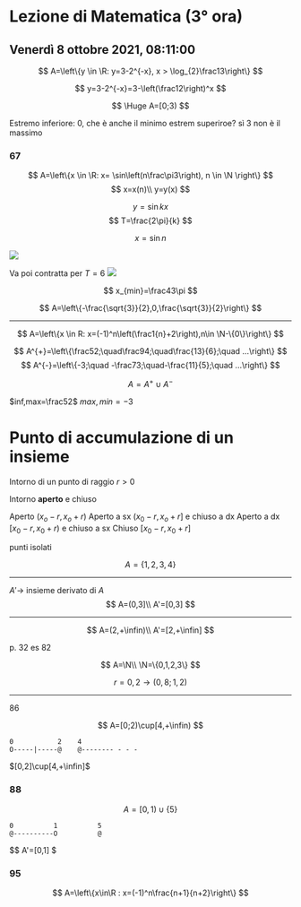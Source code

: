 # Lezione di Matematica (3° ora) 
## Venerdì 8 ottobre 2021, 08:11:00

$$
A=\left\{y 	\in  	\R: y=3-2^{-x}, x > \log_{2}\frac13\right\}
$$



$$
y=3-2^{-x}=3-\left(\frac12\right)^x
$$

$$
\Huge A=[0;3)
$$

Estremo inferiore: 0, che è anche il minimo
estrem superiroe? sì 3
non è il massimo

### 67

$$
A=\left\{x \in \R: x= \sin\left(n\frac\pi3\right), n \in \N \right\}
$$
$$
x=x(n)\\
y=y(x)
$$

$$
y=\sin kx
$$
$$
T=\frac{2\pi}{k}
$$

$$
x=\sin n
$$

![](https://i.imgur.com/8Bq6LW6.jpg)

Va poi contratta per $T=6$
![](https://i.imgur.com/389mEXp.jpg)


$$
x_{min}=\frac43\pi
$$

$$
A=\left\{-\frac{\sqrt{3}}{2},0,\frac{\sqrt{3}}{2}\right\}
$$

---


$$
A=\left\{x \in R: x=(-1)^n\left(\frac1{n}+2\right),n\in \N-\{0\}\right\}
$$

$$
A^{+}=\left\{\frac52;\quad\frac94;\quad\frac{13}{6};\quad ...\right\}
$$
$$
A^{-}=\left\{-3;\quad -\frac73;\quad-\frac{11}{5};\quad ...\right\}
$$

$$
A=A^{+}\cup A^{-}
$$

$inf,max=\frac52$
$max,min=-3$

# Punto di accumulazione di un insieme


Intorno di un punto di raggio $r > 0$

Intorno **aperto** e chiuso

Aperto $(x_o-r,x_o+r)$
Aperto a sx $(x_0-r,x_o+r]$ e chiuso a dx
Aperto a dx $[x_0-r,x_0+r)$ e chiuso a sx
Chiuso $[x_0-r,x_0+r]$


punti isolati

$$
A=\{1,2,3,4\}
$$

---
$A'\to$ insieme derivato di $A$
$$
A=(0,3]\\
A'=[0,3]
$$

---
$$
A=(2,+\infin)\\
A'=[2,+\infin]
$$


p. 32 es 82



$$
A=\N\\
\N=\{0,1,2,3\}
$$


$$
r=0,2\to(0,8;1,2)
$$

---

86

$$
A=[0;2)\cup[4,+\infin)
$$

	0           2    4
	O-----|-----@    @-------- - - -

$[0,2]\cup[4,+\infin]$


### 88

$$
A=[0,1)\cup\{5\}
$$

	0          1          5
	@----------O          @

$$
A'=[0,1]
$

### 95

$$
A=\left\{x\in\R : x=(-1)^n\frac{n+1}{n+2}\right\}
$$
<!--stackedit_data:
eyJoaXN0b3J5IjpbNDE1MzgxNzQzLDg5MDQ4NTMwMSwtMTA2OT
IwMDI0OCwxOTc0MTMyNDkzLDE1NzQxMTcwNzgsLTE4OTY2MjYw
MzYsMTU0NDM2MDA0MCwtNzE5Mjg3ODUsLTk3ODQ0MTgxNF19
-->